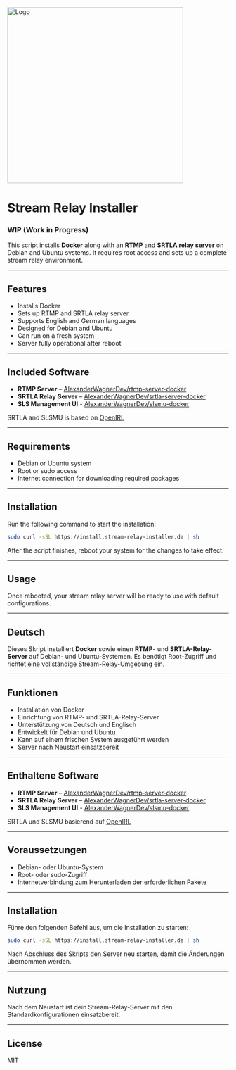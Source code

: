 <img src="https://assets.stream-relay-installer.de/Logo.png" alt="Logo" width="400" />

# Stream Relay Installer  
### WIP (Work in Progress)

This script installs **Docker** along with an **RTMP** and **SRTLA relay server** on Debian and Ubuntu systems. It requires root access and sets up a complete stream relay environment.

---

## Features

- Installs Docker  
- Sets up RTMP and SRTLA relay server  
- Supports English and German languages  
- Designed for Debian and Ubuntu  
- Can run on a fresh system  
- Server fully operational after reboot  

---

## Included Software

- **RTMP Server** – [AlexanderWagnerDev/rtmp-server-docker](https://github.com/AlexanderWagnerDev/rtmp-server-docker) 
- **SRTLA Relay Server** – [AlexanderWagnerDev/srtla-server-docker](https://github.com/AlexanderWagnerDev/srtla-server-docker)
- **SLS Management UI** - [AlexanderWagnerDev/slsmu-docker](https://github.com/AlexanderWagnerDev/slsmu-docker)

SRTLA and SLSMU is based on [OpenIRL](https://github.com/OpenIRL)

---

## Requirements

- Debian or Ubuntu system  
- Root or sudo access  
- Internet connection for downloading required packages  

---

## Installation

Run the following command to start the installation:
```bash
sudo curl -sSL https://install.stream-relay-installer.de | sh
```


After the script finishes, reboot your system for the changes to take effect.

---

## Usage

Once rebooted, your stream relay server will be ready to use with default configurations.

---

## Deutsch

Dieses Skript installiert **Docker** sowie einen **RTMP**- und **SRTLA-Relay-Server** auf Debian- und Ubuntu-Systemen. Es benötigt Root-Zugriff und richtet eine vollständige Stream-Relay-Umgebung ein.

---

## Funktionen

- Installation von Docker  
- Einrichtung von RTMP- und SRTLA-Relay-Server  
- Unterstützung von Deutsch und Englisch  
- Entwickelt für Debian und Ubuntu  
- Kann auf einem frischen System ausgeführt werden  
- Server nach Neustart einsatzbereit  

---

## Enthaltene Software

- **RTMP Server** – [AlexanderWagnerDev/rtmp-server-docker](https://github.com/AlexanderWagnerDev/rtmp-server-docker) 
- **SRTLA Relay Server** – [AlexanderWagnerDev/srtla-server-docker](https://github.com/AlexanderWagnerDev/srtla-server-docker)
- **SLS Management UI** - [AlexanderWagnerDev/slsmu-docker](https://github.com/AlexanderWagnerDev/slsmu-docker)

SRTLA und SLSMU basierend auf [OpenIRL](https://github.com/OpenIRL)

---

## Voraussetzungen

- Debian- oder Ubuntu-System  
- Root- oder sudo-Zugriff  
- Internetverbindung zum Herunterladen der erforderlichen Pakete  

---

## Installation

Führe den folgenden Befehl aus, um die Installation zu starten:
```bash
sudo curl -sSL https://install.stream-relay-installer.de | sh
```

Nach Abschluss des Skripts den Server neu starten, damit die Änderungen übernommen werden.

---

## Nutzung

Nach dem Neustart ist dein Stream-Relay-Server mit den Standardkonfigurationen einsatzbereit.

---

## License

MIT
